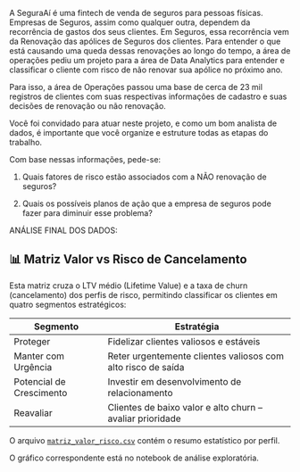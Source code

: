 A SeguraAí é uma fintech de venda de seguros para pessoas físicas. Empresas de Seguros, assim como qualquer outra, dependem da recorrência de gastos dos seus clientes. Em Seguros, essa recorrência vem da Renovação das apólices de Seguros dos clientes. Para entender o que está causando uma queda dessas renovações ao longo do tempo, a área de operações pediu um projeto para a área de Data Analytics para entender e classificar o cliente com risco de não renovar sua apólice no próximo ano.

Para isso, a área de Operações passou uma base de cerca de 23 mil registros de clientes com suas respectivas informações de cadastro e suas decisões de renovação ou não renovação.

Você foi convidado para atuar neste projeto, e como um bom analista de dados, é importante que você organize e estruture todas as etapas do trabalho.



Com base nessas informações, pede-se:

 

 1) Quais fatores de risco estão associados com a NÃO renovação de seguros?

 

 2) Quais os possíveis planos de ação que a empresa de seguros pode fazer para diminuir esse problema?


ANÁLISE FINAL DOS DADOS:

## 📊 Matriz Valor vs Risco de Cancelamento

Esta matriz cruza o LTV médio (Lifetime Value) e a taxa de churn (cancelamento) dos perfis de risco, permitindo classificar os clientes em quatro segmentos estratégicos:

| Segmento                | Estratégia                                 |
|------------------------|--------------------------------------------|
|   Proteger            | Fidelizar clientes valiosos e estáveis     |
|   Manter com Urgência | Reter urgentemente clientes valiosos com alto risco de saída |
|   Potencial de Crescimento | Investir em desenvolvimento de relacionamento   |
|   Reavaliar           | Clientes de baixo valor e alto churn – avaliar prioridade |

O arquivo [`matriz_valor_risco.csv`](./matriz_valor_risco.csv) contém o resumo estatístico por perfil.

O gráfico correspondente está no notebook de análise exploratória.
